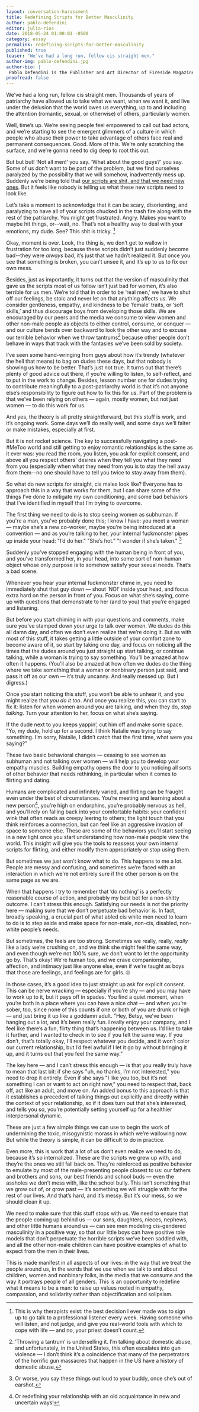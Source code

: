 ```yaml
---
layout: conversation-harassment
title: Redefining Scripts for Better Masculinity
author: pablo-defendini
editor: julia-rios
date: 2018-05-24 01:00:01 -0500
category: essay
permalink: redefining-scripts-for-better-masculinity
published: true
teaser: "We’ve had a long run, fellow cis straight men."
author-img: pablo-defendini.jpg
author-bio: |
 Pablo Defendini is the Publisher and Art Director of Fireside Magazine.
proofread: false
---
```


We’ve had a long run, fellow cis straight men. Thousands of years of patriarchy have allowed us to take what we want, when we want it, and live under the delusion that the world owes us everything, up to and including the attention (romantic, sexual, or otherwise) of others, particularly women.

Well, time’s up. We’re seeing people feel empowered to call out bad actors, and we’re starting to see the emergent glimmers of a culture in which people who abuse their power to take advantage of others face real and permanent consequences. Good. More of this. We’re only scratching the surface, and we’re gonna need to dig deep to root this out.

But but but! ‘Not all men!’ you say. ‘What about the good guys?’ you say. Some of us don’t want to be part of the problem, but we find ourselves paralyzed by the possibility that we will somehow, inadvertently mess up. Suddenly we’re being told that [our scripts are shit, and that we need new ones](https://firesidefiction.com/we-need-new-scripts). But it feels like nobody is telling us what these new scripts need to look like.

Let’s take a moment to acknowledge that it can be scary, disorienting, and paralyzing to have all of your scripts chucked in the trash fire along with the rest of the patriarchy. You might get frustrated. Angry. Makes you want to maybe hit things, or--wait, no. That’s not a healthy way to deal with your emotions, my dude. See? This shit is tricky. [^1]

Okay, moment is over. Look, the thing is, we don’t get to wallow in frustration for too long, because these scripts didn’t just suddenly become bad--they were _always_ bad, it’s just that we hadn’t realized it. But once you see that something is broken, you can’t unsee it, and it’s up to us to fix our own mess.

Besides, just as importantly, it turns out that the version of masculinity that gave us the scripts most of us follow isn’t just bad for women, it’s also terrible for us men. We’re told that in order to be ‘real men,’ we have to shut off our feelings, be stoic and never let on that anything affects us. We consider gentleness, empathy, and kindness to be ‘female’ traits, or ‘soft skills,’ and thus discourage boys from developing those skills.  We are encouraged by our peers and the media we consume to view women and other non-male people as objects to either control, consume, or conquer — and our culture bends over backward to look the other way and to excuse our terrible behavior when we throw tantrums[^2] because other people don’t behave in ways that track with the fantasies we’ve been sold by society.

I’ve seen some hand-wringing from guys about how it’s trendy (whatever the hell that means) to bag on dudes these days, but that nobody is showing us how to be better. That’s just not true. It turns out that there’s plenty of good advice out there, if you’re willing to listen, to self-reflect, and to put in the work to change. Besides, lesson number one for dudes trying to contribute meaningfully to a post-patriarchy world is that it’s not anyone else’s responsibility to figure out how to fix this for us. Part of the problem is that we’ve been relying on others — again, mostly women, but not just women — to do this work for us.

And yes, the theory is all pretty straightforward, but this stuff is work, and it’s ongoing work. Some days we’ll do really well, and some days we’ll falter or make mistakes, especially at first.

But it is not rocket science. The key to successfully navigating a post-#MeToo world and still getting to enjoy romantic relationships is the same as it ever was: you read the room, you listen, you ask for explicit consent, and above all you respect others’ desires when they tell you what they need from you (especially when what they need from you is to stay the hell away from them--no one should have to tell you twice to stay away from them).

So what do new scripts for straight, cis males look like? Everyone has to approach this in a way that works for them, but I can share some of the things I’ve done to mitigate my own conditioning, and some bad behaviors that I’ve identified in myself that I’m trying to overcome.

The first thing we need to do is to stop seeing women as subhuman. If you're a man, you've probably done this; I know I have: you meet a woman — maybe she’s a new co-worker, maybe you’re being introduced at a convention — and as you’re talking to her, your internal fuckmonster pipes up inside your head: "I’d do her." "She’s hot." "I wonder if she’s taken." [^3]

Suddenly you’ve stopped engaging with the human being in front of you, and you’ve transformed her, in your head, into some sort of non-human object whose only purpose is to somehow satisfy your sexual needs. That’s a bad scene.

Whenever you hear your internal fuckmonster chime in, you need to immediately shut that guy down — shout ‘NO!’ inside your head, and focus extra hard on the person in front of you. Focus on what she’s saying, come up with questions that demonstrate to her (and to you) that you’re engaged and listening.

But before you start chiming in with your questions and comments, make sure you’ve stamped down your urge to talk over women. We dudes do this all damn day, and often we don’t even realize that we’re doing it. But as with most of this stuff, it takes getting a little outside of your comfort zone to become aware of it, so start by taking one day, and focus on noticing all the times that the dudes around you just straight up start talking, or continue talking, while a woman is trying to say something. You’ll be amazed at how often it happens. (You’ll also be amazed at how often we dudes do the thing where we take something that a woman or nonbinary person just said, and pass it off as our own — it’s truly uncanny. And really messed up. But I digress.)

Once you start noticing this stuff, you won’t be able to unhear it, and you might realize that _you do it too_. And once you realize this, you can start to fix it: listen for when women around you are talking, and when they do, _stop talking_. Turn your attention to her, focus on what she’s saying.

If the dude next to you keeps yappin’, cut him off and make some space. "Yo, my dude, hold up for a second. I think Natalie was trying to say something. I’m sorry, Natalie, I didn’t catch that the first time, what were you saying?"

These two basic behavioral changes — ceasing to see women as subhuman and not talking over women — will help you to develop your empathy muscles. Building empathy opens the door to you noticing all sorts of other behavior that needs rethinking, in particular when it comes to flirting and dating.

Humans are complicated and infinitely varied, and flirting can be fraught even under the best of circumstances. You’re meeting and learning about a new person[^4], you’re high on endorphins, you’re probably nervous as hell, and you’ll rely on falling back into your comfortable habits: your confident wink that often reads as creepy leering to others; the light touch that you think reinforces a connection, but can feel like an aggressive invasion of space to someone else. These are some of the behaviors you’ll start seeing in a new light once you start understanding how non-male people view the world. This insight will give you the tools to reassess your own internal scripts for flirting, and either modify them appropriately or stop using them.

But sometimes we just won’t know what to do. This happens to me a lot. People are messy and confusing, and sometimes we’re faced with an interaction in which we’re not entirely sure if the other person is on the same page as we are.

When that happens I try to remember that ‘do nothing’ is a perfectly reasonable course of action, and probably my best bet for a non-shitty outcome. I can’t stress this enough. Satisfying our needs is not the priority here — making sure that we don’t perpetuate bad behavior is. In fact, broadly speaking, a crucial part of what abled cis white men need to learn to do is to step aside and make space for non-male, non-cis, disabled, non-white people’s needs.

But sometimes, the feels are too strong. Sometimes we really, really, _really_ like a lady we’re crushing on, and we think she might feel the same way, and even though we’re not 100% sure, we don’t want to let the opportunity go by. That’s okay! We’re human too, and we crave companionship, affection, and intimacy just like anyone else, even if we’re taught as boys that those are feelings, and feelings are for girls. 🙄

In those cases, it’s a good idea to just straight up ask for explicit consent. This can be nerve wracking — especially if you’re shy — and you may have to work up to it, but it pays off in spades. You find a quiet moment, when you’re both in a place where you can have a nice chat — and when you’re sober, too, since none of this counts if one or both of you are drunk or high — and just bring it up like a goddamn adult. "Hey, Betsy, we’ve been hanging out a lot, and it’s been really fun. I really enjoy your company, and I feel like there’s a fun, flirty thing that’s happening between us. I’d like to take it further, and I wanted to check in to see if you felt the same way. If you don’t, that’s totally okay, I’ll respect whatever you decide, and it won’t color our current relationship, but I’d feel awful if I let it go by without bringing it up, and it turns out that you feel the same way."

The key here — and I can’t stress this enough — is that you really truly have to mean that last bit: if she says "uh, no thanks, I’m not interested," you need to drop it entirely. Even if she says "I like you too, but it’s not something I can or want to act on right now," you need to respect that, back off, act like an adult, and move on. An added bonus to this approach is that it establishes a precedent of talking things out explicitly and directly within the context of your relationship, so if it does turn out that she’s interested, and tells you so, you’re potentially setting yourself up for a healthier interpersonal dynamic.

These are just a few simple things we can use to begin the work of undermining the toxic, misogynistic morass in which we’re wallowing now. But while the theory is simple, it can be difficult to do in practice.

Even more, this is work that a lot of us don’t even realize we need to do, because it’s so internalized. These are the scripts we grew up with, and they’re the ones we still fall back on. They’re reinforced as positive behavior to emulate by most of the male-presenting people closest to us: our fathers and brothers and sons, our best friends and school buds — even the assholes we don’t mess with, like the school bully. This isn’t something that we grow out of, or grow past — it’s something we will struggle with for the rest of our lives. And that’s hard, and it’s messy. But it’s our mess, so we should clean it up.

We need to make sure that this stuff stops with us. We need to ensure that the people coming up behind us — our sons, daughters, nieces, nephews, and other little humans around us — can see men modeling cis-gendered masculinity in a positive way, so that our little boys can have positive role models that don’t perpetuate the horrible scripts we’ve been saddled with, and all the other non-male children can have positive examples of what to expect from the men in their lives.

This is made manifest in all aspects of our lives: in the way that we treat the people around us, in the words that we use when we talk to and about children, women and nonbinary folks, in the media that we consume and the way it portrays people of all genders. This is an opportunity to redefine what it means to be a man: to raise up values rooted in empathy, compassion, and solidarity rather than objectification and solipsism.

[^1]: This is why therapists exist: the best decision I ever made was to sign up to go talk to a professional listener every week. Having someone who will listen, and not judge, and give you real-world tools with which to cope with life — and no, your priest doesn’t count.

[^2]: ‘Throwing a tantrum’ is underselling it. I’m talking about domestic abuse, and unfortunately, in the United States, this often escalates into gun violence — I don’t think it’s a coincidence that many of the perpetrators of the horrific gun massacres that happen in the US have a history of domestic abuse.

[^3]: Or worse, you say these things out loud to your buddy, once she’s out of earshot.

[^4]: Or redefining your relationship with an old acquaintance in new and uncertain ways!

